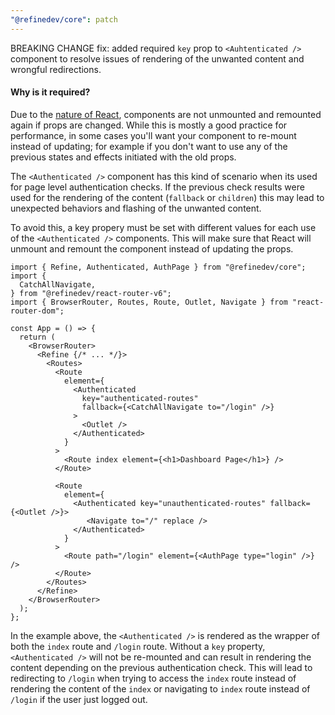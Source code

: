 ```yaml
---
"@refinedev/core": patch
---
```


BREAKING CHANGE fix: added required `key` prop to `<Auhtenticated />` component to resolve issues of rendering of the unwanted content and wrongful redirections.

#### Why is it required?

Due to the [nature of React](https://react.dev/learn/rendering-lists#why-does-react-need-keys), components are not unmounted and remounted again if props are changed. While this is mostly a good practice for performance, in some cases you'll want your component to re-mount instead of updating; for example if you don't want to use any of the previous states and effects initiated with the old props.

The `<Authenticated />` component has this kind of scenario when its used for page level authentication checks. If the previous check results were used for the rendering of the content (`fallback` or `children`) this may lead to unexpected behaviors and flashing of the unwanted content.

To avoid this, a key propery must be set with different values for each use of the `<Authenticated />` components. This will make sure that React will unmount and remount the component instead of updating the props.

```tsx
import { Refine, Authenticated, AuthPage } from "@refinedev/core";
import {
  CatchAllNavigate,
} from "@refinedev/react-router-v6";
import { BrowserRouter, Routes, Route, Outlet, Navigate } from "react-router-dom";

const App = () => {
  return (
    <BrowserRouter>
      <Refine {/* ... */}>
        <Routes>
          <Route
            element={
              <Authenticated
                key="authenticated-routes"
                fallback={<CatchAllNavigate to="/login" />}
              >
                <Outlet />
              </Authenticated>
            }
          >
            <Route index element={<h1>Dashboard Page</h1>} />
          </Route>

          <Route
            element={
              <Authenticated key="unauthenticated-routes" fallback={<Outlet />}>
                 <Navigate to="/" replace />
              </Authenticated>
            }
          >
            <Route path="/login" element={<AuthPage type="login" />} />
          </Route>
        </Routes>
      </Refine>
    </BrowserRouter>
  );
};
```

In the example above, the `<Authenticated />` is rendered as the wrapper of both the `index` route and `/login` route. Without a `key` property, `<Authenticated />` will not be re-mounted and can result in rendering the content depending on the previous authentication check. This will lead to redirecting to `/login` when trying to access the `index` route instead of rendering the content of the `index` or navigating to `index` route instead of `/login` if the user just logged out.
